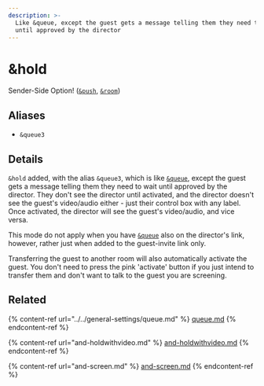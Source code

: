 ```yaml
---
description: >-
  Like &queue, except the guest gets a message telling them they need to wait
  until approved by the director
---
```


# \&hold

Sender-Side Option! ([`&push`](../../source-settings/push.md), [`&room`](../../general-settings/room.md))

## Aliases

* `&queue3`

## Details

`&hold` added, with the alias `&queue3`, which is like [`&queue`](../../general-settings/queue.md), except the guest gets a message telling them they need to wait until approved by the director. They don't see the director until activated, and the director doesn't see the guest's video/audio either - just their control box with any label. Once activated, the director will see the guest's video/audio, and vice versa.

This mode do not apply when you have [`&queue`](../../general-settings/queue.md) also on the director's link, however, rather just when added to the guest-invite link only.

Transferring the guest to another room will also automatically activate the guest. You don't need to press the pink 'activate' button if you just intend to transfer them and don't want to talk to the guest you are screening.

## Related

{% content-ref url="../../general-settings/queue.md" %}
[queue.md](../../general-settings/queue.md)
{% endcontent-ref %}

{% content-ref url="and-holdwithvideo.md" %}
[and-holdwithvideo.md](and-holdwithvideo.md)
{% endcontent-ref %}

{% content-ref url="and-screen.md" %}
[and-screen.md](and-screen.md)
{% endcontent-ref %}
